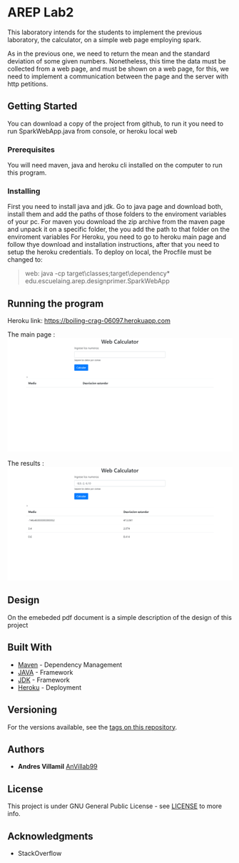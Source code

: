 # AREP Lab2

This laboratory intends for the students to implement the previous laboratory, the calculator, on a simple web page employing spark.

As in the previous one, we need to return the mean and the standard deviation of some given numbers. Nonetheless, this time the data must be collected from a web page, and must be shown on a web page, for this, we need to implement a communication between the page and the server with http petitions.

## Getting Started

You can download a copy of the project from github, to run it you need to run SparkWebApp.java from console, or heroku local web

### Prerequisites

You will need maven, java and heroku cli installed on the computer to run this program.


### Installing

First you need to install java and jdk.
Go to java page and download both, install them and add the paths of those folders to the enviroment variables of your pc.
For maven you download the zip archive from the maven page and unpack it on a specific folder, the you add the path to that folder on the enviroment variables
For Heroku, you need to go to heroku main page and follow thye download and installation instructions, after that you need to setup the heroku credentials.
To deploy on local, the Procfile must be changed to:
>web: java -cp target\classes;target\dependency\* edu.escuelaing.arep.designprimer.SparkWebApp


## Running the program

Heroku link: https://boiling-crag-06097.herokuapp.com

The main page  :
![test](https://github.com/AnVillab99/Lab-2-Arep/blob/master/resources/img/WebCalculator.png)

The results :
![expected](https://github.com/AnVillab99/Lab-2-Arep/blob/master/resources/img/WebCalculatorLocal.png)

## Design

On the emebeded pdf document is a simple description of the design of this project 


## Built With

* [Maven](https://maven.apache.org/) - Dependency Management
* [JAVA](https://www.java.com/es/download) - Framework
* [JDK](https://www.oracle.com/technetwork/java/javase/downloads/jdk8-downloads-2133151.html) - Framework
* [Heroku](https://devcenter.heroku.com/articles/heroku-cli) - Deployment

## Versioning

For the versions available, see the [tags on this repository](https://github.com/AnVillab99/AREP-Lab1/tags). 

## Authors

* **Andres Villamil**  [AnVillab99](https://github.com/AnVillab99)


## License

This project is under GNU General Public License - see [LICENSE](https://github.com/AnVillab99/AREP-Lab1/blob/master/LICENSE) to more info.

## Acknowledgments

* StackOverflow

